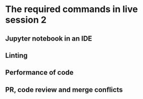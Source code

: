 # The required commands in live session 2
## Jupyter notebook in an IDE

## Linting

## Performance of code

## PR, code review and merge conflicts